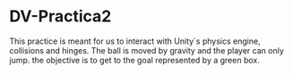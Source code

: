 # DV-Practica2

This practice is meant for us to interact with Unity´s physics engine, collisions and hinges. The ball is moved by gravity and the player can only jump. the objective is to get to the goal represented by a green box.